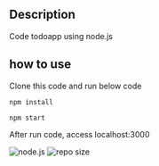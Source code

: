 ## Description

Code todoapp using node.js

## how to use

Clone this code and run below code

```
npm install

npm start
```

After run code, access localhost:3000

![node.js](https://img.shields.io/badge/-Node.js-1EFF74.svg?logo=node.js&style=plastic)
![repo size](https://img.shields.io/github/repo-size/lovelovetrb/nodejs_cookie_test)